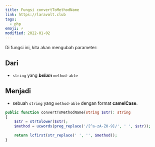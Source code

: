 ```yaml
---
title: Fungsi convertToMethodName
link: https://laravolt.club
tags:
  - php
emoji: ⚡️
modified: 2022-01-02
---
```


Di fungsi ini, kita akan mengubah parameter:

## Dari
- `string` yang ***belum*** `method-able`

## Menjadi
- sebuah `string` yang `method-able` dengan format **camelCase**.

```php
public function convertToMethodName(string $str): string
{
    $str = strtolower($str);
    $method = ucwords(preg_replace('/[^a-zA-Z0-9]/', ' ', $str));

    return lcfirst(str_replace(' ', '', $method));
}
```
